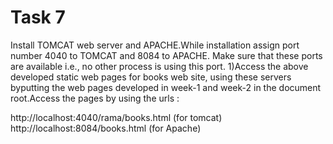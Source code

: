 # Task 7
<p>Install TOMCAT web server and APACHE.While installation assign port number 4040 to TOMCAT and 8084 to APACHE. Make sure that these ports are available i.e., no other process is using this port.
1)Access the above developed static web pages for books web site, using these servers byputting the web pages developed in week-1 and week-2 in the document root.Access the pages by using the urls : </p>
http://localhost:4040/rama/books.html (for tomcat)<br>
http://localhost:8084/books.html (for Apache)<br>
